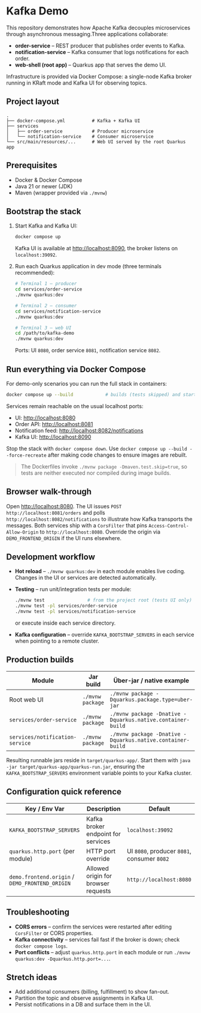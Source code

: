 # Kafka Demo

This repository demonstrates how Apache Kafka decouples microservices through asynchronous messaging.Three applications collaborate:

- **order-service** – REST producer that publishes order events to Kafka.
- **notification-service** – Kafka consumer that logs notifications for each order.
- **web-shell (root app)** – Quarkus app that serves the demo UI.

Infrastructure is provided via Docker Compose: a single-node Kafka broker running in KRaft mode and Kafka UI for observing topics.

## Project layout

```
.
├── docker-compose.yml          # Kafka + Kafka UI
├── services
│   ├── order-service           # Producer microservice
│   └── notification-service    # Consumer microservice
└── src/main/resources/...      # Web UI served by the root Quarkus app
```

## Prerequisites

- Docker & Docker Compose
- Java 21 or newer (JDK)
- Maven (wrapper provided via `./mvnw`)

## Bootstrap the stack

1. Start Kafka and Kafka UI:

   ```bash
   docker compose up
   ```

   Kafka UI is available at [http://localhost:8090](http://localhost:8090), the broker listens on `localhost:39092`.
2. Run each Quarkus application in dev mode (three terminals recommended):

   ```bash
   # Terminal 1 – producer
   cd services/order-service
   ./mvnw quarkus:dev

   # Terminal 2 – consumer
   cd services/notification-service
   ./mvnw quarkus:dev

   # Terminal 3 – web UI
   cd /path/to/kafka-demo
   ./mvnw quarkus:dev
   ```

   Ports: UI `8080`, order service `8081`, notification service `8082`.

## Run everything via Docker Compose

For demo-only scenarios you can run the full stack in containers:

```bash
docker compose up --build            # builds (tests skipped) and starts Kafka, services, UI and Kafka UI
```

Services remain reachable on the usual localhost ports:

- UI: <http://localhost:8080>
- Order API: <http://localhost:8081>
- Notification feed: <http://localhost:8082/notifications>
- Kafka UI: <http://localhost:8090>

Stop the stack with `docker compose down`. Use `docker compose up --build --force-recreate` after making code changes to ensure images are rebuilt.  
> The Dockerfiles invoke `./mvnw package -Dmaven.test.skip=true`, so tests are neither executed nor compiled during image builds.

## Browser walk-through

Open [http://localhost:8080](http://localhost:8080). The UI issues `POST http://localhost:8081/orders` and polls `http://localhost:8082/notifications` to illustrate how Kafka transports the messages.
Both services ship with a `CorsFilter` that pins `Access-Control-Allow-Origin` to `http://localhost:8080`. Override the origin via `DEMO_FRONTEND_ORIGIN` if the UI runs elsewhere.

## Development workflow

- **Hot reload** – `./mvnw quarkus:dev` in each module enables live coding. Changes in the UI or services are detected automatically.
- **Testing** – run unit/integration tests per module:

  ```bash
  ./mvnw test                # from the project root (tests UI only)
  ./mvnw test -pl services/order-service
  ./mvnw test -pl services/notification-service
  ```

  or execute inside each service directory.
- **Kafka configuration** – override `KAFKA_BOOTSTRAP_SERVERS` in each service when pointing to a remote cluster.

## Production builds

| Module                            | Jar build          | Über-jar / native example                                   | Docker image                                            |
| --------------------------------- | ------------------ | ------------------------------------------------------------ | ------------------------------------------------------- |
| Root web UI                       | `./mvnw package` | `./mvnw package -Dquarkus.package.type=uber-jar`           | `./mvnw package -Dquarkus.container-image.build=true` |
| `services/order-service`        | `./mvnw package` | `./mvnw package -Dnative -Dquarkus.native.container-build` | `./mvnw package -Dquarkus.container-image.build=true` |
| `services/notification-service` | `./mvnw package` | `./mvnw package -Dnative -Dquarkus.native.container-build` | `./mvnw package -Dquarkus.container-image.build=true` |

Resulting runnable jars reside in `target/quarkus-app/`. Start them with `java -jar target/quarkus-app/quarkus-run.jar`, ensuring the `KAFKA_BOOTSTRAP_SERVERS` environment variable points to your Kafka cluster.

## Configuration quick reference

| Key / Env Var                      | Description                         | Default                                           |
| ---------------------------------- | ----------------------------------- | ------------------------------------------------- |
| `KAFKA_BOOTSTRAP_SERVERS`        | Kafka broker endpoint for services  | `localhost:39092`                               |
| `quarkus.http.port` (per module) | HTTP port override                  | UI `8080`, producer `8081`, consumer `8082` |
| `demo.frontend.origin` / `DEMO_FRONTEND_ORIGIN` | Allowed origin for browser requests | `http://localhost:8080` |

## Troubleshooting

- **CORS errors** – confirm the services were restarted after editing `CorsFilter` or CORS properties.
- **Kafka connectivity** – services fail fast if the broker is down; check `docker compose logs`.
- **Port conflicts** – adjust `quarkus.http.port` in each module or run `./mvnw quarkus:dev -Dquarkus.http.port=...`.

## Stretch ideas

- Add additional consumers (billing, fulfillment) to show fan-out.
- Partition the topic and observe assignments in Kafka UI.
- Persist notifications in a DB and surface them in the UI.
